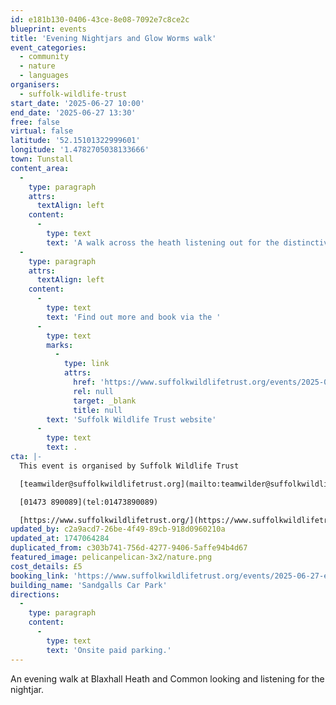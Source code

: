 ```yaml
---
id: e181b130-0406-43ce-8e08-7092e7c8ce2c
blueprint: events
title: 'Evening Nightjars and Glow Worms walk'
event_categories:
  - community
  - nature
  - languages
organisers:
  - suffolk-wildlife-trust
start_date: '2025-06-27 10:00'
end_date: '2025-06-27 13:30'
free: false
virtual: false
latitude: '52.15101322999601'
longitude: '1.4782705038133666'
town: Tunstall
content_area:
  -
    type: paragraph
    attrs:
      textAlign: left
    content:
      -
        type: text
        text: 'A walk across the heath listening out for the distinctive sound of the nightjar. Once darkness falls we will also hope to spot some glow worms.   Wear stout shoes as the ground is uneven, and bring a torch.  Total distance approximately 3 km. Numbers limited so advance booking is essential.'
  -
    type: paragraph
    attrs:
      textAlign: left
    content:
      -
        type: text
        text: 'Find out more and book via the '
      -
        type: text
        marks:
          -
            type: link
            attrs:
              href: 'https://www.suffolkwildlifetrust.org/events/2025-01-01-new-years-day-guided-walk'
              rel: null
              target: _blank
              title: null
        text: 'Suffolk Wildlife Trust website'
      -
        type: text
        text: .
cta: |-
  This event is organised by Suffolk Wildlife Trust

  [teamwilder@suffolkwildlifetrust.org](mailto:teamwilder@suffolkwildlifetrust.org)

  [01473 890089](tel:01473890089)

  [https://www.suffolkwildlifetrust.org/](https://www.suffolkwildlifetrust.org/)
updated_by: c2a9acd7-26be-4f49-89cb-918d0960210a
updated_at: 1747064284
duplicated_from: c303b741-756d-4277-9406-5affe94b4d67
featured_image: pelicanpelican-3x2/nature.png
cost_details: £5
booking_link: 'https://www.suffolkwildlifetrust.org/events/2025-06-27-evening-nightjars-and-glow-worms-walk'
building_name: 'Sandgalls Car Park'
directions:
  -
    type: paragraph
    content:
      -
        type: text
        text: 'Onsite paid parking.'
---
```

An evening walk at Blaxhall Heath and Common looking and listening for the nightjar.
